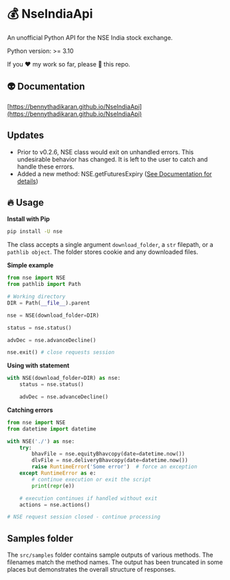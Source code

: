 # 💰 NseIndiaApi

An unofficial Python API for the NSE India stock exchange.

Python version: >= 3.10

If you ❤️ my work so far, please 🌟 this repo.

## 👽 Documentation

[https://bennythadikaran.github.io/NseIndiaApi](https://bennythadikaran.github.io/NseIndiaApi)

## Updates

- Prior to v0.2.6, NSE class would exit on unhandled errors. This undesirable behavior has changed. It is left to the user to catch and handle these errors.
- Added a new method: NSE.getFuturesExpiry ([See Documentation for details](https://bennythadikaran.github.io/NseIndiaApi/usage.html#nse.NSE.getFuturesExpiry))

## 🔥 Usage

**Install with Pip**

```bash
pip install -U nse
```

The class accepts a single argument `download_folder`, a `str` filepath, or a `pathlib object`. The folder stores cookie and any downloaded files.

**Simple example**

```python
from nse import NSE
from pathlib import Path

# Working directory
DIR = Path(__file__).parent

nse = NSE(download_folder=DIR)

status = nse.status()

advDec = nse.advanceDecline()

nse.exit() # close requests session
```

**Using with statement**

```python
with NSE(download_folder=DIR) as nse:
    status = nse.status()

    advDec = nse.advanceDecline()
```

**Catching errors**

```python
from nse import NSE
from datetime import datetime

with NSE('./') as nse:
    try:
        bhavFile = nse.equityBhavcopy(date=datetime.now())
        dlvFile = nse.deliveryBhavcopy(date=datetime.now())
        raise RuntimeError('Some error')  # force an exception
    except RuntimeError as e:
        # continue execution or exit the script
        print(repr(e))

    # execution continues if handled without exit
    actions = nse.actions()

# NSE request session closed - continue processing
```

## Samples folder

The `src/samples` folder contains sample outputs of various methods. The filenames match the method names. The output has been truncated in some places but demonstrates the overall structure of responses.
